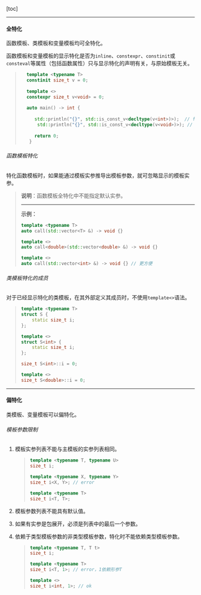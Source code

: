 [toc]

---

#### 全特化

函数模板、类模板和变量模板均可全特化。

函数模板和变量模板的显示特化是否为`inline`、`constexpr`、`constinit`或`consteval`等属性（包括函数属性）只与显示特化的声明有关，与原始模板无关。
> ```cpp
>   template <typename T>
>   constinit size_t v = 0;
>   
>   template <>
>   constexpr size_t v<void> = 0;
>   
>   auto main() -> int {
>   
>      std::println("{}", std::is_const_v<decltype(v<int>)>);  // false
>       std::println("{}", std::is_const_v<decltype(v<void>)>); // true
>    
>      return 0;
>    }
>   ```

###### 函数模板特化

特化函数模板时，如果能通过模板实参推导出模板参数，就可忽略显示的模板实参。
> **说明**：函数模板全特化中不能指定默认实参。
>
> ---
>
> **示例：**
>
> ```cpp
> template <typename T>
> auto call(std::vector<T> &) -> void {}
> 
> template <>
> auto call<double>(std::vector<double> &) -> void {}
> 
> template <>
> auto call(std::vector<int> &) -> void {} // 更方便
> ```

###### 类模板特化的成员

对于已经显示特化的类模板，在其外部定义其成员时，不使用`template<>`语法。

>   ```cpp
>   template <typename T>
>   struct S {
>       static size_t i;
>   };
>   
>   template <>
>   struct S<int> {
>       static size_t i;
>   };
>   
>   size_t S<int>::i = 0;
>   
>   template <>
>   size_t S<double>::i = 0;
>   ```

---

#### 偏特化

类模板、变量模板可以偏特化。

###### 模板参数限制

1.   模板实参列表不能与主模板的实参列表相同。

     >   ```cpp
     >   template <typename T, typename U>
     >   size_t i;
     >   
     >   template <typename X, typename Y>
     >   size_t i<X, Y>; // error
     >   
     >   template <typename T>
     >   size_t i<T, T>;
     >   ```

2.   模板参数列表不能具有默认值。

3.   如果有实参是包展开，必须是列表中的最后一个参数。

4.   依赖于类型模板参数的非类型模板参数，特化时不能依赖类型模板参数。

     >   ```cpp
     >   template <typename T, T t>
     >   size_t i;
     >   
     >   template <typename T>
     >   size_t i<T, 1>; // error，1依赖形参T
     >   
     >   template <>
     >   size_t i<int, 1>; // ok
     >   ```



